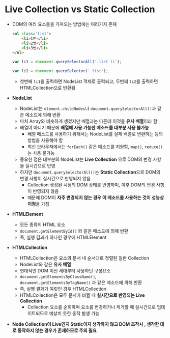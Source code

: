 # Live Collection vs Static Collection

- DOM의 여러 요소들을 가져오는 방법에는 여러가지 존재

  ```html
  <ul class="list">
      <li>1번</li>
      <li>2번</li>
      <li>3번</li>
  </ul>
  ```

  ```javascript
  var li1 = document.querySelectorAll('.list li');
  
  var li2 = document.querySelector('.list');
  ```

  - 첫번째 `li1`을 출력하면 NodeList 객체로 출력되고, 두번쨰 `li2`를 출력하면 HTMLCollection으로 반환됨

- **NodeList**
  - NodeList는 `element.childNodes`나 `document.querySelectorAll()`과 같은 메소드에 의해 반환
  - 마치 Array와 비슷하게 생겼지만 배열과는 다른데 이것을 **유사 배열**이라 함
  - 배열이 아니기 때문에 **배열에 사용 가능한 메소드를 대부분 사용 불가능**
    - 배열 메소드를 사용하기 위해서는 NodeList를 실제 배열로 변환하는 등의 방법을 사용해야 함
    - 최신 브라우저에서는 `forEach()` 같은 메소드를 지원함, `map()`, `reduce()`는 사용 불가능
  - 중요한 점은 대부분의 NodeList는 **Live Collection** 으로 DOM의 변경 사항을 실시간으로 반영
  - 하지만 `document.querySelectorAll()`는 **Static Collection**으로 DOM의 변경 사항이 실시간으로 반영되지 않음
    - Collection 생성된 시점의 DOM 상태를 반영하며, 이후 DOM의 변경 사항이 반영되지 않음
    - 때문에 DOM이 **자주 변경되지 않는 경우 이 메소드를 사용하는 것이 성능상 이점**을 가짐
  
- **HTMLElement**

  - 모든 종류의 HTML 요소
  - `document.getElementById()` 와 같은 메소드에 의해 반환
  - 즉, 실행 결과가 하나인 경우에 HTMLElement

- **HTMLCollection**
  
  - HTMLCollection은 요소의 문서 내 순서대로 정렬된 일반 Collection
  - NodeList와 같은 **유사 배열**
  - 현대적인 DOM 이전 세대부터 사용하던 구성요소
  - `document.getElementsByClassName()`, `document.getElementsByTagName()` 과 같은 메소드에 의해 반환
  - 즉, 실행 결과가 여럿인 경우 HTMLCollection
  - HTMLCollection은 모두 문서가 바뀔 때 **실시간으로 반영되는 Live Collection**
    - Collection 요소를 순회하며 요소를 변경하거나 제거할 때 실시간으로 업데이트되므로 예상치 못한 동작 발생 가능
  
- **Node Collection이 Live인지 Static이지 생각하지 않고 DOM 조작시 , 생각한 대로 동작하지 않는 경우가 존재하므로 주의 필요**